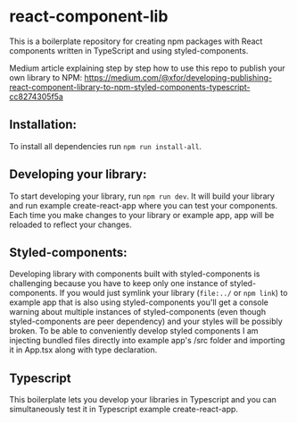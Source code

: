 # react-component-lib

This is a boilerplate repository for creating npm packages with React components written in TypeScript and using styled-components.

Medium article explaining step by step how to use this repo to publish your own library to NPM:
https://medium.com/@xfor/developing-publishing-react-component-library-to-npm-styled-components-typescript-cc8274305f5a

## Installation:

To install all dependencies run `npm run install-all`.

## Developing your library:

To start developing your library, run `npm run dev`. It will build your library and run example create-react-app where you can test your components. Each time you make changes to your library or example app, app will be reloaded to reflect your changes.

## Styled-components:

Developing library with components built with styled-components is challenging because you have to keep only one instance of styled-components. If you would just symlink your library (`file:../` or `npm link`) to example app that is also using styled-components you'll get a console warning about multiple instances of styled-components (even though styled-components are peer dependency) and your styles will be possibly broken. To be able to conveniently develop styled components I am injecting bundled files directly into example app's /src folder and importing it in App.tsx along with type declaration.

## Typescript

This boilerplate lets you develop your libraries in Typescript and you can simultaneously test it in Typescript example create-react-app.

